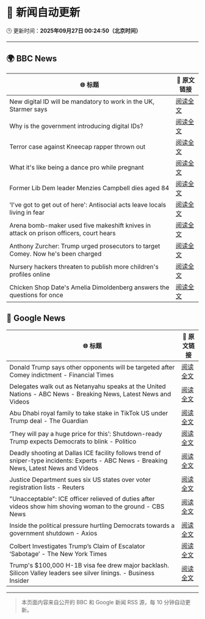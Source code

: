 # 🧠 新闻自动更新

🕒 更新时间：**2025年09月27日 00:24:50（北京时间）**

---

## 🌍 BBC News

| 🌐 标题 | 🔗 原文链接 |
|--------|-------------|
| New digital ID will be mandatory to work in the UK, Starmer says | [阅读全文](https://www.bbc.com/news/articles/cn832y43ql5o?at_medium=RSS&at_campaign=rss) |
| Why is the government introducing digital IDs? | [阅读全文](https://www.bbc.com/news/articles/clyl3lzzed2o?at_medium=RSS&at_campaign=rss) |
| Terror case against Kneecap rapper thrown out | [阅读全文](https://www.bbc.com/news/articles/ce846r2drg8o?at_medium=RSS&at_campaign=rss) |
| What it's like being a dance pro while pregnant | [阅读全文](https://www.bbc.com/news/articles/clyd9xkplvko?at_medium=RSS&at_campaign=rss) |
| Former Lib Dem leader Menzies Campbell dies aged 84 | [阅读全文](https://www.bbc.com/news/articles/cp8j7jnjd6ro?at_medium=RSS&at_campaign=rss) |
| 'I've got to get out of here': Antisocial acts leave locals living in fear | [阅读全文](https://www.bbc.com/news/videos/c0jqv18yd5eo?at_medium=RSS&at_campaign=rss) |
| Arena bomb-maker used five makeshift knives in attack on prison officers, court hears | [阅读全文](https://www.bbc.com/news/articles/c4g252x0z9go?at_medium=RSS&at_campaign=rss) |
| Anthony Zurcher: Trump urged prosecutors to target Comey. Now he's been charged | [阅读全文](https://www.bbc.com/news/articles/c33r872egvjo?at_medium=RSS&at_campaign=rss) |
| Nursery hackers threaten to publish more children's profiles online | [阅读全文](https://www.bbc.com/news/articles/c07vxv8v89lo?at_medium=RSS&at_campaign=rss) |
| Chicken Shop Date's Amelia Dimoldenberg answers the questions for once | [阅读全文](https://www.bbc.com/news/articles/c3w57g0g5p2o?at_medium=RSS&at_campaign=rss) |

## 📰 Google News

| 🌐 标题 | 🔗 原文链接 |
|--------|-------------|
| Donald Trump says other opponents will be targeted after Comey indictment - Financial Times | [阅读全文](https://news.google.com/rss/articles/CBMicEFVX3lxTE9ybTNTWjIxcWZKVmVvOVpSNm4zY0RFU0RUTGFYemtQSnNCQmppaEQ3ei11RDRNQi1UOVE0VWN3aGVjaEdHSXE1dmx2Si1EVVdaX0NRYjRrWlgyVTNCZHM4SnNtWmNLT05pNzc2dGlwdXg?oc=5) |
| Delegates walk out as Netanyahu speaks at the United Nations - ABC News - Breaking News, Latest News and Videos | [阅读全文](https://news.google.com/rss/articles/CBMipgFBVV95cUxQUXZjcV9Qb3VoMHNmbmRVU0tMTFZicjE0LTVlVEdiZXBKYWRrMmZnOXltTjJxZzFxYWMwbm1KQkNWNGVYd2tROGN5d1VRSVF1Mk9ZNGRfTVZwaUE5NWt0ME5NeTVfcU0zX2ZqZ05hQ3A3VmFYVU5aM0RJTnQ0OUtEdzZvZXlfdGl5UGxWSE1uM2lOZ0hGVEoxeVVKVEMyU2dYTDZpb3hB0gGrAUFVX3lxTE5pT1lkQ0oycHRmaWtHbGVHSExXNnVwX2VHelpPYWhzQlZsWVI4NmdRRkZLN1N1R1NIMmhYQkpnT3p0ZDd5S1Q0NzRqUXhGLWlqVlEzWjNUTlRUckVHbnhpMkZNS0V5Vi1GMzlHOW1lQjBRT05PTC1MTngwSDUyT1JPSXYwM1BOZFNBYkNsRm1YRDRMeEF6cHI0UUhHYzhZNEN6d1U1bmJONWVQUQ?oc=5) |
| Abu Dhabi royal family to take stake in TikTok US under Trump deal - The Guardian | [阅读全文](https://news.google.com/rss/articles/CBMiogFBVV95cUxNNWNYTnJmZUlqa0pZQlV3YU9qOXFrTXdNajFqc05nLUdoUEFkNFlnZmhsT2dIbFpYZzBhY1p0NmVPcTNEWTVuN1l1T3NCYjdzTW96TGxWZ001M0FyaFZQR3RFVDNPYm54M2hlaXQ3SXhSR0pSVXBpRGl1cWVSMUE5T25SeWRsRDVxcDFZT2JMdVJYRjBEaDJpU2U1X05Ody1kU0E?oc=5) |
| ‘They will pay a huge price for this’: Shutdown-ready Trump expects Democrats to blink - Politico | [阅读全文](https://news.google.com/rss/articles/CBMizgFBVV95cUxNN1d1VUtsNll3Szd5WVZiU3c0cDZBSWo2eUVNcHVnTjdSaFVXMmk4TVFxRS1ZUUpIVEZEYnBsaW94ZVFocWtVVmdTWjBTelY1WjdkaUhMdnAyVWNQMnBaa3hxMlJuZlpoZFcxbURpeTN6V2JwRXFMYkVBUERpdHUyVEI1ZVpjakR6bThqYkEtanlwYk9TQVZZSVVmUDR0U1pwUkVuUGhSakhrWkhta3ZRb1FuY3FvNFNsU09GMzJrOGUzOGtIRVNkOHVJYnBlQQ?oc=5) |
| Deadly shooting at Dallas ICE facility follows trend of sniper-type incidents: Experts - ABC News - Breaking News, Latest News and Videos | [阅读全文](https://news.google.com/rss/articles/CBMinwFBVV95cUxPc3ZEV2RNZF9aU1k1aGhfdVdYTy1iRlZxdHNnQjVCTElvNl8ycU1LX1pzM1hWMm5XZUtUbXhGTmlCLS0yY3U3UF8tdFRORDRGQUtlWVVLTHZMRnJDbENKNUhVc0w3Tm56eXpxeWZBZ3E2RXhqSnpremJ4UWhYdVVkdlpGWHB6U0ZZQ3phYWhVZXc2SllkSjVOU2pwbnN2TjTSAaQBQVVfeXFMTU9vOHdya25IcHRmajF2Nmc0R1psRTBsM2d3TU9VanhQSTdpbF9lUGtmNWdIWndsMHJKa0c1OGxTWFdPd0lmTE1nZ2JVQXdIZG5iVU9JRG9HUVRLRkRaWU1JWXBpemhsVDBzYW40NlFBZzFwYU9DZWVMSGdSTkN4azdzeDhrM1JSeXlOQTcyUVB6UWtrOHd5VTVIeERtalVBeHFWRVc?oc=5) |
| Justice Department sues six US states over voter registration lists - Reuters | [阅读全文](https://news.google.com/rss/articles/CBMiyAFBVV95cUxOUFlYTG1ncGlmdUlMOGRxaU02ZnptdzM5ZzlQb2F5MXE2Rm1mZ3lJT0QxdjQ2NHJGdjhlRDNxT0V2VEJVYXBtdXhYSlg3UHlYNzFGZ2hNMG1rMXR1bkp1OUFaa2thWkVmcUdGQTBaV1lKYjB6dmduSTR3V1hHTEVmY2VqSEtEZU5ocFpkRjZUeXdQak9uNTFqcmtEbkRzWU1LMFZ5ZW5NYVhFVHUyd3hnWlRoTmo0UV9QRGZVY0l3Z2llaTh4bzVyLQ?oc=5) |
| "Unacceptable": ICE officer relieved of duties after videos show him shoving woman to the ground - CBS News | [阅读全文](https://news.google.com/rss/articles/CBMidEFVX3lxTE51S3BZZEhBN1JIN1c0bUxldzNXR0tTRGw0cFctbXNncUZtc09lWDZSOXJkTl9kMXFiM1RzWXdOQkN0MkpxbkRLMlFRQ3V2bE03dl9JSF82UEUtU1laaE40X0N4bXRhd1NVeExtVHdqN1BjYUcy0gF6QVVfeXFMUDJSczYyM0Rtd0VKSnRaZkh5eFJsNDhhQksxVHJncF9qMWxhLXhLT2NGSkloWE9JVTRFRWZEVUVPQzhMaVc0UnZWeVFDVVlvaC1LWUlQWVZIUnNOTF81REpCOGRQQlRPZlh2X2kzZlFGRmZYaTk2a0dYT1E?oc=5) |
| Inside the political pressure hurtling Democrats towards a government shutdown - Axios | [阅读全文](https://news.google.com/rss/articles/CBMihgFBVV95cUxONzh1MDdvTkxiRGlRbVMxSmZqanNMQU1ia18wODlzU1M4dXdDYTBSQmtUY0xKb2k4QU9ncmVnT0tOcHZGRjR2YlFlUWJQWkRVWXZmc09aVzY4X3pJYVV1UVFRNFFoanJzc1NwMExYaGg3ckI0d2VDc3VUdEtMQ0w3aFJ1RFg3QQ?oc=5) |
| Colbert Investigates Trump’s Claim of Escalator ‘Sabotage’ - The New York Times | [阅读全文](https://news.google.com/rss/articles/CBMikgFBVV95cUxPVHJXak1SOEYzbmJxT0lVQlpWSkN2MC0tLS1MUWZZdGl1ZExnTXlncHFXRVFXRVF2aHczVE1IWU9CSWY2ZWhxbjhOY0Q0UG84QmZaMlA0R19kUXVCeGR0UldfaVpMSE8tVjZMbjQycWczOGd6b3JlWTd5ZlV3RUtlXzVpVllISnVBQWxHek9Xc0MtUQ?oc=5) |
| Trump's $100,000 H-1B visa fee drew major backlash. Silicon Valley leaders see silver linings. - Business Insider | [阅读全文](https://news.google.com/rss/articles/CBMihgFBVV95cUxNOEZjWDVIV2FadlZad1ZTamZ2N3ZiTGQ3ZUd2Qnd5X2IweG04Sk95N1ZCNEZBS1RhLVRtTFVCQzhySDFLMkZEOFdQa3dFRmRReWxfYmpWSkVPdkdpSW9YQ0Y4elNIajZhdXBOSkpFcGlxTFhVcVIzaHVFUm9tNWNGZFpDRGxidw?oc=5) |

---
> 本页面内容来自公开的 BBC 和 Google 新闻 RSS 源，每 10 分钟自动更新。
